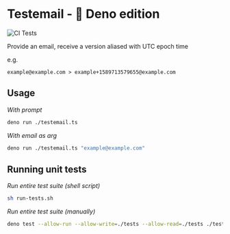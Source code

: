 # Testemail - 🦕 Deno edition

![CI Tests](https://github.com/JonShort/testemail-deno/workflows/CI%20Tests/badge.svg)

Provide an email, receive a version aliased with UTC epoch time

e.g.
```
example@example.com > example+1589713579655@example.com
```

## Usage

_With prompt_

```bash
deno run ./testemail.ts
```

_With email as arg_

```bash
deno run ./testemail.ts "example@example.com"
```

## Running unit tests

_Run entire test suite (shell script)_
```bash
sh run-tests.sh
```

_Run entire test suite (manually)_
```bash
deno test --allow-run --allow-write=./tests --allow-read=./tests ./tests
```
